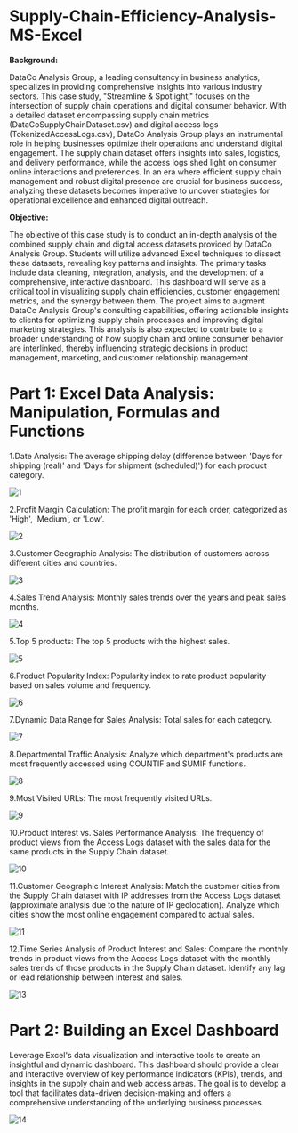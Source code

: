 # Supply-Chain-Efficiency-Analysis-MS-Excel

**Background:**

DataCo Analysis Group, a leading consultancy in business analytics, specializes in providing comprehensive insights into various industry sectors. This case study, "Streamline & Spotlight," focuses on the intersection of supply chain operations and digital consumer behavior. With a detailed dataset encompassing supply chain metrics (DataCoSupplyChainDataset.csv) and digital access logs (TokenizedAccessLogs.csv), DataCo Analysis Group plays an instrumental role in helping businesses optimize their operations and understand digital engagement. The supply chain dataset offers insights into sales, logistics, and delivery performance, while the access logs shed light on consumer online interactions and preferences. In an era where efficient supply chain management and robust digital presence are crucial for business success, analyzing these datasets becomes imperative to uncover strategies for operational excellence and enhanced digital outreach.

**Objective:**

The objective of this case study is to conduct an in-depth analysis of the combined supply chain and digital access datasets provided by DataCo Analysis Group. Students will utilize advanced Excel techniques to dissect these datasets, revealing key patterns and insights. The primary tasks include data cleaning, integration, analysis, and the development of a comprehensive, interactive dashboard. This dashboard will serve as a critical tool in visualizing supply chain efficiencies, customer engagement metrics, and the synergy between them. The project aims to augment DataCo Analysis Group's consulting capabilities, offering actionable insights to clients for optimizing supply chain processes and improving digital marketing strategies. This analysis is also expected to contribute to a broader understanding of how supply chain and online consumer behavior are interlinked, thereby influencing strategic decisions in product management, marketing, and customer relationship management.

# **Part 1: Excel Data Analysis: Manipulation, Formulas and Functions**

1.Date Analysis: The average shipping delay (difference between 'Days for shipping (real)' and 'Days for shipment (scheduled)') for each product category.

![1](https://github.com/user-attachments/assets/d7734cc5-7afb-417d-b6e8-8fb0036eb949)

2.Profit Margin Calculation: The profit margin for each order, categorized as 'High', 'Medium', or 'Low'.

![2](https://github.com/user-attachments/assets/035fda6b-76c9-450d-bdf5-7e7121a1f854)

3.Customer Geographic Analysis: The distribution of customers across different cities and countries.

![3](https://github.com/user-attachments/assets/bf5eb7a6-272e-42eb-963b-8c966c8b515d)

4.Sales Trend Analysis: Monthly sales trends over the years and peak sales months.

![4](https://github.com/user-attachments/assets/a12323c2-3e4c-48b8-b886-21cbc9688de2)

5.Top 5 products: The top 5 products with the highest sales.

![5](https://github.com/user-attachments/assets/793ebb6f-ce1d-45f0-a9f4-ff851733792b)

6.Product Popularity Index: Popularity index to rate product popularity based on sales volume and frequency.

![6](https://github.com/user-attachments/assets/3b3c242c-0e6e-410e-809c-7818e5a214b1)

7.Dynamic Data Range for Sales Analysis: Total sales for each category.

![7](https://github.com/user-attachments/assets/97ad6f34-31de-4180-8888-ee43fe2f0467)

8.Departmental Traffic Analysis: Analyze which department's products are most frequently accessed using COUNTIF and SUMIF functions.


![8](https://github.com/user-attachments/assets/182415ab-d572-4130-ac35-607592a02db4)

9.Most Visited URLs: The most frequently visited URLs.

![9](https://github.com/user-attachments/assets/16124127-a6c9-478f-877b-c09101d82e40)

10.Product Interest vs. Sales Performance Analysis: The frequency of product views from the Access Logs dataset with the sales data for the same products in the Supply Chain dataset.

![10](https://github.com/user-attachments/assets/9d64e36f-2fb3-4d15-ba8c-4024fa0c93d2)

11.Customer Geographic Interest Analysis: Match the customer cities from the Supply Chain dataset with IP addresses from the Access Logs dataset (approximate analysis due to the nature of IP geolocation). Analyze which cities show the most online engagement compared to actual sales.

![11](https://github.com/user-attachments/assets/c1cad1a4-ccf6-4432-bcd6-9c3bcd721a34)

12.Time Series Analysis of Product Interest and Sales: Compare the monthly trends in product views from the Access Logs dataset with the monthly sales trends of those products in the Supply Chain dataset. Identify any lag or lead relationship between interest and sales.

![13](https://github.com/user-attachments/assets/b5c73fc3-7f04-4435-94b0-62fd0f19e93d)

# ****Part 2: Building an Excel Dashboard****

Leverage Excel's data visualization and interactive tools to create an insightful and dynamic dashboard. This dashboard should provide a clear and interactive overview of key performance indicators (KPIs), trends, and insights in the supply chain and web access areas. The goal is to develop a tool that facilitates data-driven decision-making and offers a comprehensive understanding of the underlying business processes.

![14](https://github.com/user-attachments/assets/dd486fcb-6bf7-4238-9437-360bd450d90d)
